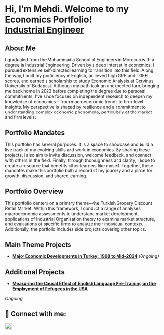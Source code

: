 <h1>Hi, I'm Mehdi. Welcome to my Economics Portfolio!<br/><a href="https://www.linkedin.com/in/mehdi-jaddour-ba3a28251/">Industrial Engineer</a>

<h2> About Me</h2>
<p>I graduated from the Mohammadia School of Engineers in Morocco with a degree in Industrial Engineering. Driven by a deep interest in economics, I pursued extensive self-directed learning to transition into this field. Along the way, I built my proficiency in English, achieved high GRE and TOEFL scores, and earned a scholarship to study Economic Analysis at Corvinus University of Budapest. Although my path took an unexpected turn, bringing me back home in 2023 before completing the degree due to personal commitments, I’ve since focused on independent research to deepen my knowledge of economics—from macroeconomic trends to firm-level insights. My perspective is shaped by resilience and a commitment to understanding complex economic phenomena, particularly at the market and firm levels.<p>

<h2> Portfolio Mandates</h2>
<p>This portfolio has several purposes. It is a space to showcase and build a live track of my evolving skills and work in economics. By sharing these projects, I also aim to invite discussion, welcome feedback, and connect with others in the field. Finally, through thoroughness and clarity, I hope to create a resource that benefits other learners like myself. Together, these mandates make this portfolio both a record of my journey and a place for growth, discussion, and shared learning.<p>

<h2> Portfolio Overview</h2>
<p>This portfolio centers on a primary theme—the Turkish Grocery Discount Retail Market. Within this framework, I conduct a range of analyses: macroeconomic assessments to understand market development, applications of Industrial Organization theory to examine market structure, and evaluations of specific firms to analyze their individual contexts. Additionally, the portfolio includes side projects covering other topics.</p>

<h2>Main Theme Projects</h2>

- [<b>Major Economic Developments in Turkey: 1998 to Mid-2024</b>](https://github.com/JMehdi2/Major-Economic-Developments-in-Turkey-1998-Mid2024) <i>(Ongoing)</i>

<h2>Additional Projects</h2>

- [<b>Measuring the Causal Effect of English Language Pre-Training on the Employment of Refugees in the USA</b>](https://github.com/JMehdi2/Additional-Projects/tree/main/CAUSAL%20EFFECT%20OF%20ENGLISH%20LANGUAGE%20PRE-TRAININGS%20ON%20EMPLOYMENT%20OF%20REFUGEES%20IN%20THE%20USA) 
<p><i>Ongoing</i></p>

<h2> 🤳 Connect with me:</h2>


[<img align="left" alt="JoshMadakor | LinkedIn" width="22px" src="https://cdn.jsdelivr.net/npm/simple-icons@v3/icons/linkedin.svg" />][linkedin]

[linkedin]: https://www.linkedin.com/in/mehdi-jaddour-ba3a28251/
